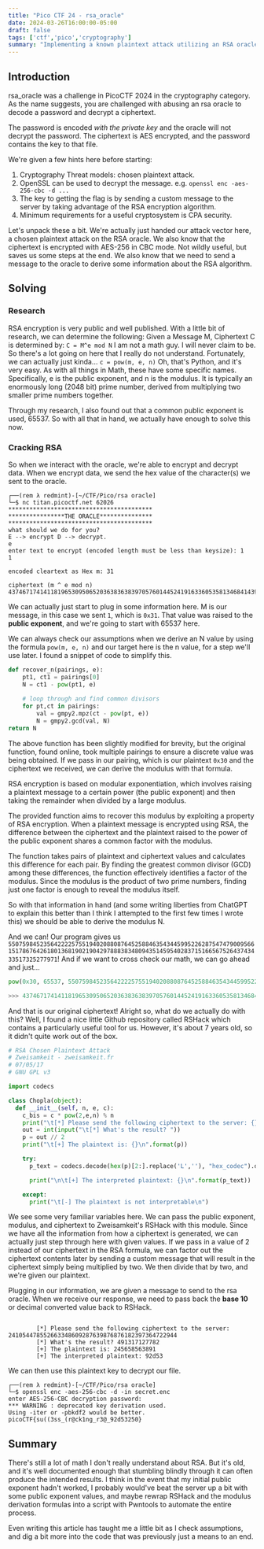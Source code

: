 ```yaml
---
title: "Pico CTF 24 - rsa_oracle"
date: 2024-03-26T16:00:00-05:00
draft: false
tags: ['ctf','pico','cryptography']
summary: "Implementing a known plaintext attack utilizing an RSA oracle."
---
```


## Introduction

rsa_oracle was a challenge in PicoCTF 2024 in the cryptography category. As the name suggests, you are challenged with abusing an rsa oracle to decode a password and decrypt a ciphertext.

The password is encoded *with the private key* and the oracle will not decrypt the password. The ciphertext is AES encrypted, and the password contains the key to that file.

We're given a few hints here before starting:

1. Cryptography Threat models: chosen plaintext attack.
2. OpenSSL can be used to decrypt the message. e.g. `openssl enc -aes-256-cbc -d ...`
3. The key to getting the flag is by sending a custom message to the server by taking advantage of the RSA encryption algorithm.
4. Minimum requirements for a useful cryptosystem is CPA security.

Let's unpack these a bit. We're actually just handed our attack vector here, a chosen plaintext attack on the RSA oracle. We also know that the ciphertext is encrypted with AES-256 in CBC mode. Not wildly useful, but saves us some steps at the end. We also know that we need to send a message to the oracle to derive some information about the RSA algorithm.

## Solving

### Research

RSA encryption is very public and well published. With a little bit of research, we can determine the following:
Given a Message M, Ciphertext C is determined by: `C = M^e mod N`
I am not a math guy. I will never claim to be. So there's a lot going on here that I really do not understand. Fortunately, we can actually just kinda...
`c = pow(m, e, n)`
Oh, that's Python, and it's very easy. As with all things in Math, these have some specific names. Specifically, e is the public exponent, and n is the modulus. It is typically an enormously long (2048 bit) prime number, derived from multiplying two smaller prime numbers together.

Through my research, I also found out that a common public exponent is used, 65537.
So with all that in hand, we actually have enough to solve this now.

### Cracking RSA

So when we interact with the oracle, we're able to encrypt and decrypt data. When we encrypt data, we send the hex value of the character(s) we sent to the oracle.

```plaintext
┌──(rem λ redmint)-[~/CTF/Pico/rsa oracle]
└─$ nc titan.picoctf.net 62026
*****************************************
****************THE ORACLE***************
*****************************************
what should we do for you? 
E --> encrypt D --> decrypt. 
e
enter text to encrypt (encoded length must be less than keysize): 1
1

encoded cleartext as Hex m: 31

ciphertext (m ^ e mod n) 4374671741411819653095065203638363839705760144524191633605358134684143978321095859047126585649272872908765432040943055399247499744070371810470682366100689
```

We can actually just start to plug in some information here. M is our message, in this case we sent `1`, which is `0x31`. That value was raised to the **public exponent**, and we're going to start with 65537 here.

We can always check our assumptions when we derive an N value by using the formula `pow(m, e, n)` and our target here is the n value, for a step we'll use later.  I found a snippet of code to simplify this.

```python
def recover_n(pairings, e):
    pt1, ct1 = pairings[0]
    N = ct1 - pow(pt1, e)
    
    # loop through and find common divisors
    for pt,ct in pairings:
        val = gmpy2.mpz(ct - pow(pt, e))
        N = gmpy2.gcd(val, N)
return N
```

The above function has been slightly modified for brevity, but the original function, found online, took multiple pairings to ensure a discrete value was being obtained. If we pass in our pairing, which is our plaintext `0x30` and the ciphertext we received, we can derive the modulus with that formula.

RSA encryption is based on modular exponentiation, which involves raising a plaintext message to a certain power (the public exponent) and then taking the remainder when divided by a large modulus.

The provided function aims to recover this modulus by exploiting a property of RSA encryption. When a plaintext message is encrypted using RSA, the difference between the ciphertext and the plaintext raised to the power of the public exponent shares a common factor with the modulus.

The function takes pairs of plaintext and ciphertext values and calculates this difference for each pair. By finding the greatest common divisor (GCD) among these differences, the function effectively identifies a factor of the modulus. Since the modulus is the product of two prime numbers, finding just one factor is enough to reveal the modulus itself.

So with that information in hand (and some writing liberties from ChatGPT to explain this better than I think I attempted to the first few times I wrote this) we should be able to derive the modulus N.

And we can! Our program gives us `5507598452356422225755194020880876452588463543445995226287547479009566151786764261801368190219042978883834809435145954028371516656752643743433517325277971`! And if we want to cross check our math, we can go ahead and just...

```python
pow(0x30, 65537, 5507598452356422225755194020880876452588463543445995226287547479009566151786764261801368190219042978883834809435145954028371516656752643743433517325277971)

>>> 4374671741411819653095065203638363839705760144524191633605358134684143978321095859047126585649272872908765432040943055399247499744070371810470682366100689
```

And that is our original ciphertext! Alright so, what do we actually do with this? Well, I found a nice little Github repository called RSHack which contains a particularly useful tool for us. However, it's about 7 years old, so it didn't quite work out of the box.

```python
# RSA Chosen Plaintext Attack
# Zweisamkeit - zweisamkeit.fr
# 07/05/17
# GNU GPL v3

import codecs

class Chopla(object):
  def __init__(self, n, e, c):
    c_bis = c * pow(2,e,n) % n
    print("\t[*] Please send the following ciphertext to the server: {}\n".format(c_bis))
    out = int(input("\t[*] What's the result? "))
    p = out // 2
    print("\t[+] The plaintext is: {}\n".format(p))

    try:
      p_text = codecs.decode(hex(p)[2:].replace('L',''), "hex_codec").decode('utf-8')

      print("\n\t[+] The interpreted plaintext: {}\n".format(p_text))

    except:
      print("\t[-] The plaintext is not interpretable\n")
```

We see some very familiar variables here. We can pass the public exponent, modulus, and ciphertext to Zweisamkeit's RSHack with this module. Since we have all the information from how a ciphertext is generated, we can actually just step through here with given values. If we pass in a value of 2 instead of our ciphertext in the RSA formula, we can factor out the ciphertext contents later by sending a custom message that will result in the ciphertext simply being multiplied by two. We then divide that by two, and we're given our plaintext.

Plugging in our information, we are given a message to send to the rsa oracle. When we receive our response, we need to pass back the **base 10** or decimal converted value back to RSHack.

```plaintext

        [*] Please send the following ciphertext to the server: 241054478552663348609287639876876182397364722944
        [*] What's the result? 491317127782
        [+] The plaintext is: 245658563891
        [+] The interpreted plaintext: 92d53
```

We can then use this plaintext key to decrypt our file.

```plaintext
┌──(rem λ redmint)-[~/CTF/Pico/rsa oracle]
└─$ openssl enc -aes-256-cbc -d -in secret.enc
enter AES-256-CBC decryption password:
*** WARNING : deprecated key derivation used.
Using -iter or -pbkdf2 would be better.
picoCTF{su((3ss_(r@ck1ng_r3@_92d53250}   
```

## Summary

There's still a lot of math I don't really understand about RSA. But it's old, and it's well documented enough that stumbling blindly through it can often produce the intended results. I think in the event that my initial public exponent hadn't worked, I probably would've beat the server up a bit with some public exponent values, and maybe rewrap RSHack and the modulus derivation formulas into a script with Pwntools to automate the entire process.

Even writing this article has taught me a little bit as I check assumptions, and dig a bit more into the code that was previously just a means to an end.
